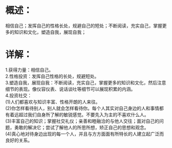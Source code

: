 # 概述：
  相信自己；发挥自己的性格长处，规避自己的短处；不断阅读，充实自己，掌握更多的知识和文化，塑造自我，展现自我；
# 详解：
  1.获得力量：相信自己。   
  2.性格投资：发挥自己性格的长处，规避短处。       
  3.塑造自我，展现自我：不断阅读，充实自己，掌握更多的知识和文化，然后注意细节的表现。像仪容仪表、说话谈吐等细节可以展现积累的内涵。     
  4.投资社交：     
    (1)人们都喜欢与知识丰富、性格开朗的人来往。    
    (2)你怎样看待别人，别人就会怎样看待你。每个人其实对自己身边的人和事情都有着远超过我们自身所了解的敏锐感觉。不要先入为主的不喜欢什么人。     
    (3)丰富自己的知识；掌握社交礼仪；亲善和睦融洽的与他人交往；面对自己的问题，勇敢的解决它；尝试了解他人的所思所想，矫正自己的思想和观念。      
    (4)真心地对待身边出现的每一个人，并且与方方面面有所特长的人建立起广泛而良好的关系。  
